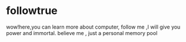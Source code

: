# followtrue
wow!here,you can learn more about computer,
follow me ,I will give you power and immortal.
believe me ,
just a personal memory pool
